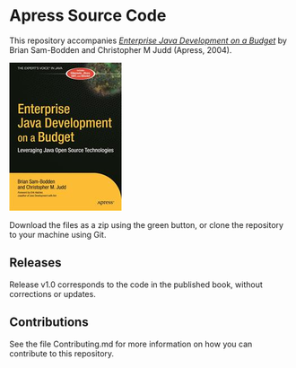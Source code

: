 # Apress Source Code

This repository accompanies [*Enterprise Java Development on a Budget*](http://www.apress.com/9781590591253) by Brian Sam-Bodden and Christopher M Judd (Apress, 2004).

![Cover image](9781590591253.jpg)

Download the files as a zip using the green button, or clone the repository to your machine using Git.

## Releases

Release v1.0 corresponds to the code in the published book, without corrections or updates.

## Contributions

See the file Contributing.md for more information on how you can contribute to this repository.
